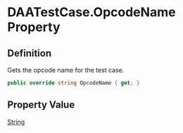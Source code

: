 # DAATestCase.OpcodeName Property
## Definition

Gets the opcode name for the test case.

```c#
public override string OpcodeName { get; }
```

## Property Value

[String](https://learn.microsoft.com/en-gb/dotnet/api/System.String)

